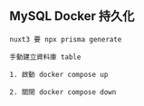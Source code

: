## MySQL Docker 持久化
```
nuxt3 要 npx prisma generate

手動建立資料庫 table

1. 啟動 docker compose up

2. 關閉 docker compose down
```